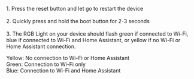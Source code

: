 1\. Press the reset button and let go to restart the device<br><br>2\. Quickly press and hold the boot button for 2-3 seconds<br><br>3\. The RGB Light on your device should flash green if connected to Wi-Fi, blue if connected to Wi-Fi and Home Assistant, or yellow if no Wi-Fi or Home Assistant connection.

Yellow: No connection to Wi-Fi or Home Assistant<br>Green: Connection to Wi-Fi only<br>Blue: Connection to Wi-Fi and Home Assistant